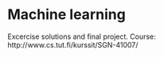 <h1>Machine learning</h1>
<p>Excercise solutions and final project. Course: http://www.cs.tut.fi/kurssit/SGN-41007/</p>
